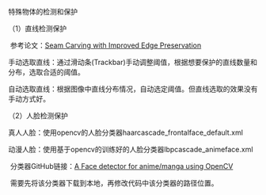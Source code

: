 特殊物体的检测和保护

（1）直线检测保护

​		参考论文：[Seam Carving with Improved Edge Preservation](https://www.researchgate.net/publication/228383984_Seam_Carving_with_Improved_Edge_Preservation)

​		手动选取直线：通过滑动条(Trackbar)手动调整阈值，根据想要保护的直线数量和分布，选取合适的阈值。

​		自动选取直线：根据图像中直线分布情况，自动选定阈值。但直线选取的效果没有手动方式好。

（2）人脸检测保护

​		真人人脸：使用opencv的人脸分类器haarcascade_frontalface_default.xml

​		动漫人脸：使用基于opencv的训练好的人脸分类器lbpcascade_animeface.xml

​							分类器GitHub链接：[A Face detector for anime/manga using OpenCV](https://github.com/nagadomi/lbpcascade_animeface)	

​							需要先将该分类器下载到本地，再修改代码中该分类器的路径位置。					